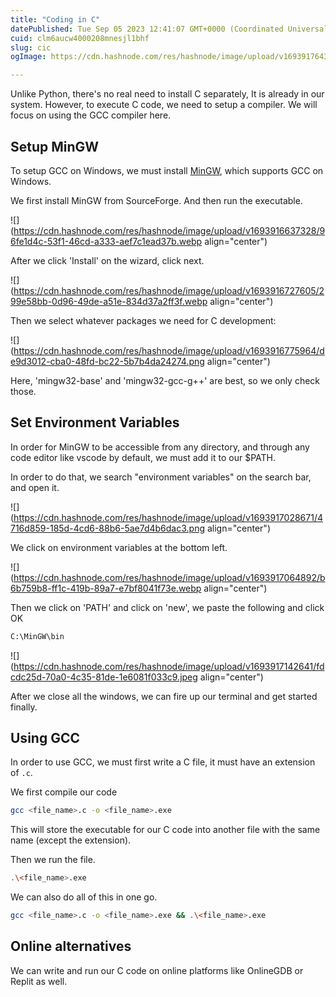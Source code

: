 ```yaml
---
title: "Coding in C"
datePublished: Tue Sep 05 2023 12:41:07 GMT+0000 (Coordinated Universal Time)
cuid: clm6aucw4000208mnesjl1bhf
slug: cic
ogImage: https://cdn.hashnode.com/res/hashnode/image/upload/v1693917643288/be07a26a-519a-4ed6-972f-6e416853419c.jpeg

---
```


Unlike Python, there's no real need to install C separately, It is already in our system. However, to execute C code, we need to setup a compiler. We will focus on using the GCC compiler here.

## Setup MinGW

To setup GCC on Windows, we must install [MinGW](https://sourceforge.net/projects/mingw/), which supports GCC on Windows.

We first install MinGW from SourceForge. And then run the executable.

![](https://cdn.hashnode.com/res/hashnode/image/upload/v1693916637328/96fe1d4c-53f1-46cd-a333-aef7c1ead37b.webp align="center")

After we click 'Install' on the wizard, click next.

![](https://cdn.hashnode.com/res/hashnode/image/upload/v1693916727605/299e58bb-0d96-49de-a51e-834d37a2ff3f.webp align="center")

Then we select whatever packages we need for C development:

![](https://cdn.hashnode.com/res/hashnode/image/upload/v1693916775964/de9d3012-cba0-48fd-bc22-5b7b4da24274.png align="center")

Here, 'mingw32-base' and 'mingw32-gcc-g++' are best, so we only check those.

## Set Environment Variables

In order for MinGW to be accessible from any directory, and through any code editor like vscode by default, we must add it to our $PATH.

In order to do that, we search "environment variables" on the search bar, and open it.

![](https://cdn.hashnode.com/res/hashnode/image/upload/v1693917028671/4716d859-185d-4cd6-88b6-5ae7d4b6dac3.png align="center")

We click on environment variables at the bottom left.

![](https://cdn.hashnode.com/res/hashnode/image/upload/v1693917064892/b6b759b8-ff1c-419b-89a7-e7bf8041f73e.webp align="center")

Then we click on 'PATH' and click on 'new', we paste the following and click OK

```bash
C:\MinGW\bin
```

![](https://cdn.hashnode.com/res/hashnode/image/upload/v1693917142641/fdcdc25d-70a0-4c35-81de-1e6081f033c9.jpeg align="center")

After we close all the windows, we can fire up our terminal and get started finally.

## Using GCC

In order to use GCC, we must first write a C file, it must have an extension of `.c`.

We first compile our code

```bash
gcc <file_name>.c -o <file_name>.exe
```

This will store the executable for our C code into another file with the same name (except the extension).

Then we run the file.

```bash
.\<file_name>.exe
```

We can also do all of this in one go.

```bash
gcc <file_name>.c -o <file_name>.exe && .\<file_name>.exe 
```

## Online alternatives

We can write and run our C code on online platforms like OnlineGDB or Replit as well.